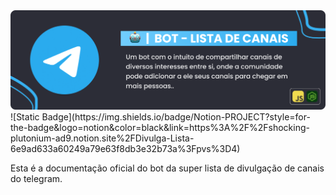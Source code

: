 <img src=",/../src/assets/banner.png">
![Static Badge](https://img.shields.io/badge/Notion-PROJECT?style=for-the-badge&logo=notion&color=black&link=https%3A%2F%2Fshocking-plutonium-ad9.notion.site%2FDivulga-Lista-6e9ad633a60249a79e63f8db3e32b73a%3Fpvs%3D4)


Esta é a documentação oficial do bot da super lista de divulgação de canais do telegram.

